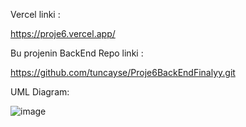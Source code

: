  Vercel linki :

 https://proje6.vercel.app/

Bu projenin BackEnd Repo linki :

https://github.com/tuncayse/Proje6BackEndFinalyy.git

UML Diagram:

![image](https://github.com/tuncayse/proje6/assets/143759353/b4286831-61de-46a2-b87e-9d4e5813d6e1)
